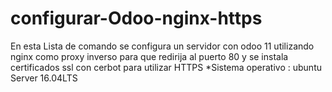 # configurar-Odoo-nginx-https
En esta Lista de comando se configura un servidor con odoo 11 utilizando nginx como proxy inverso para que redirija al puerto 80 y se instala certificados ssl con cerbot para utilizar HTTPS
*Sistema operativo : ubuntu Server 16.04LTS
